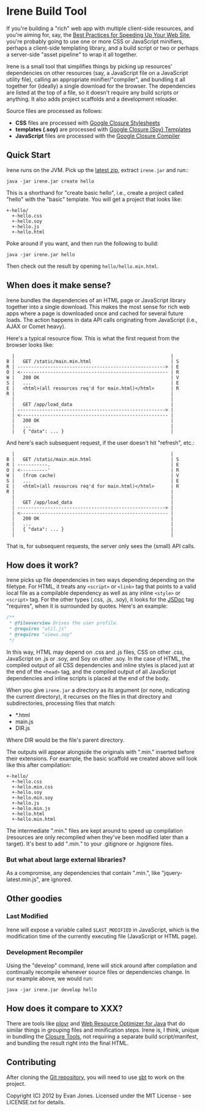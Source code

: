 Irene Build Tool
================

If you're building a "rich" web app with multiple client-side resources, and you're aiming for, say, the [Best Practices for Speeding Up Your Web Site](http://developer.yahoo.com/performance/rules.html), you're probably going to use one or more CSS or JavaScript minifiers, perhaps a client-side templating library, and a build script or two or perhaps a server-side "asset pipeline" to wrap it all together.

Irene is a small tool that simplifies things by picking up resources' dependencies on other resources (say, a JavaScript file on a JavaScript utility file), calling an appropriate minifier/"compiler", and bundling it all together for (ideally) a single download for the browser. The dependencies are listed at the top of a file, so it doesn't require any build scripts or anything. It also adds project scaffolds and a development reloader.

Source files are processed as follows:

* **CSS** files are processed with [Google Closure Stylesheets](http://code.google.com/p/closure-stylesheets/)
* **templates (.soy)** are processed with [Google Closure (Soy) Templates](https://developers.google.com/closure/templates/)
* **JavaScript** files are processed with the [Google Closure Compiler](https://developers.google.com/closure/compiler/)


## Quick Start

Irene runs on the JVM. Pick up the [latest zip](https://github.com/downloads/ejones/irene/irene-latest.zip), extract `irene.jar` and run::

    java -jar irene.jar create hello

This is a shorthand for "create basic hello", i.e., create a project called "hello" with the "basic" template. You will get a project that looks like:

    +-hello/
      +-hello.css
      +-hello.soy
      +-hello.js
      +-hello.html

Poke around if you want, and then run the following to build:

    java -jar irene.jar hello

Then check out the result by opening ``hello/hello.min.html``.


## When does it make sense?

Irene bundles the dependencies of an HTML page or JavaScript library together into a single download. This makes the most sense for rich web apps where a page is downloaded once and cached for several future loads. The action happens in data API calls originating from JavaScript (i.e., AJAX or Comet heavy).

Here's a typical resource flow. This is what the first request from the browser looks like:

      |                                                         |
    B |   GET /static/main.min.html                             | S
    R | ------------------------------------------------------> | E
    O | <------------------------------------------------------ | R
    W |   200 OK                                                | V
    S |   ...                                                   | E
    E |   <html>(all resources req'd for main.html)</html>      | R
    R |                                                         |
      |                                                         |
      |   GET /app/load_data                                    |
      | ------------------------------------------------------> |
      | <------------------------------------------------------ |
      |   200 OK                                                |
      |   ...                                                   |
      |   { "data": ... }                                       |
 
And here's each subsequent request, if the user doesn't hit "refresh", etc.:

      |                                                         |
    B |   GET /static/main.min.html                             | S
    R | -----------.                                            | E
    O | <----------'                                            | R
    W |   (from cache)                                          | V
    S |   ...                                                   | E
    E |   <html>(all resources req'd for main.html)</html>      | R
    R |                                                         |
      |                                                         |
      |   GET /app/load_data                                    |
      | ------------------------------------------------------> |
      | <------------------------------------------------------ |
      |   200 OK                                                |
      |   ...                                                   |
      |   { "data": ... }                                       |
      |                                                         |

That is, for subsequent requests, the server only sees the (small) API calls.


## How does it work?

Irene picks up file dependencies in two ways depending depending on the filetype. For HTML, it treats any `<script>` or `<link>` tag that points to a valid local file as a compilable dependency as well as any inline `<style>` or `<script>` tag. For the other types (.css, .js, .soy), it looks for the [JSDoc](http://code.google.com/p/jsdoc-toolkit/) tag "requires", when it is surrounded by quotes. Here's an example:

```js
/**
 * @fileoverview Drives the user profile.
 * @requires "util.js"
 * @requires "views.soy"
 */
```

In this way, HTML may depend on .css and .js files, CSS on other .css, JavaScript on .js or .soy, and Soy on other .soy. In the case of HTML, the compiled output of all CSS dependencies and inline styles is placed just at the end of the `<head>` tag, and the compiled output of all JavaScript dependencies and inline scripts is placed at the end of the body.

When you give `irene.jar` a directory as its argument (or none, indicating the current directory), it recurses on the files in that directory and subdirectories, processing files that match:

* *.html
* main.js
* DIR.js

Where DIR would be the file's parent directory.

The outputs will appear alongside the originals with ".min." inserted before their extensions. For example, the basic scaffold we created above will look like this after compilation:

    +-hello/
      +-hello.css
      +-hello.min.css
      +-hello.soy
      +-hello.min.soy
      +-hello.js
      +-hello.min.js
      +-hello.html
      +-hello.min.html

The intermediate ".min." files are kept around to speed up compilation (resources are only recompiled when they've been modified later than a target). It's best to add "*.min.*" to your .gitignore or .hgignore files.


### But what about large external libraries?

As a compromise, any dependencies that contain ".min.", like "jquery-latest.min.js", are ignored.


## Other goodies

### Last Modified

Irene will expose a variable called `$LAST_MODIFIED` in JavaScript, which is the modification time of the currently executing file (JavaScript or HTML page).

### Development Recompiler

Using the "develop" command, Irene will stick around after compilation and continually recompile whenever source files or dependencies change. In our example above, we would run:

    java -jar irene.jar develop hello


## How does it compare to XXX?

There are tools like [plovr](http://plovr.org/) and [Web Resource Optimizer for Java](http://code.google.com/p/wro4j/) that do similar things in grouping files and minification steps. Irene is, I think, unique in bundling the [Closure Tools](https://developers.google.com/closure/), not requiring a separate build script/manifest, and bundling the result right into the final HTML.

## Contributing

After cloning the [Git repository](https://github.com/ejones/irene), you will need to use [sbt](https://github.com/harrah/xsbt/wiki) to work on the project.


Copyright (C) 2012 by Evan Jones. Licensed under the MIT License - see LICENSE.txt for details.
